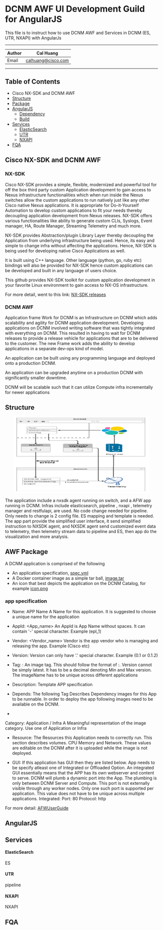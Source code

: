 DCNM AWF UI Development Guild for AngularJS
============================================
This file is to instruct how to use DCNM AWF and Services in DCNM (ES, UTR, NXAPI) with AngularJs
****
|Author|Cal Huang|
|---|---
|Email|calhuang@cisco.com
****
Table of Contents
-------------------

* Cisco NX-SDK and DCNM AWF
* [Structure](#structure)
* [Package](#package)
* [AngularJS](#angularjs)
  * [Dependency](#dependency)
  * [Build](#build)
* [Services](#services)
  * [ElasticSearch](#elasticSearch)
  * [UTR](#utr)
  * [NXAPI](#nxapi)
* [FQA](#fqa)

## Cisco NX-SDK and DCNM AWF

### NX-SDK

Cisco NX-SDK provides a simple, flexible, modernized and powerful tool for off the box third party custom Application development to gain access to Nexus infrastructure functionalities which when run inside the Nexus switches allow the custom applications to run natively just like any other Cisco native Nexus applications. It is appropriate for Do-it-Yourself Automation to develop custom applications to fit your needs thereby decoupling application development from Nexus releases. NX-SDK offers various functionalities like ability to generate custom CLIs, Syslogs, Event manager, HA, Route Manager, Streaming Telemetry and much more.

NX-SDK provides Abstraction/plugin Library Layer thereby decoupling the Application from underlying infrastructure being used. Hence, its easy and simple to change infra without affecting the applications. Hence, NX-SDK is being used for developing native Cisco Applications as well.

It is built using C++ language. Other language (python, go, ruby etc) bindings will also be provided for NX-SDK hence custom applications can be developed and built in any language of users choice.

This github provides NX-SDK toolkit for custom application development in your favorite Linux environment to gain access to NX-OS infrastructure.

For more detail, went to this link: <a href="https://github.com/CiscoDevNet/NX-SDK/">NX-SDK releases</a>

### DCNM AWF

Application frame Work for DCNM is an Infrastructure on DCNM which adds scalability and agility for DCNM application development. Developing applications on DCNM involved writing software that was tightly integrated with everything on DCNM. This resulted in having to wait for DCNM releases to provide a release vehicle for applications that are to be delivered to the customer. The new Frame work adds the ability to develop applications in a separate dev-ops kind of model.

An application can be built using any programming language and deployed onto a production DCNM.

An application can be upgraded anytime on a production DCNM with significantly smaller downtime.

DCNM will be scalable such that it can utilize Compute infra incrementally for newer applications


## Structure
<p align="center">
  <img title="NXSDK + AFW Architecture " src="docs/Archtexture.png" width="450" height="250"/>
</p>
The application include a nxsdk agent running on switch, and a AFW app running in DCNM. Infras include elasticsearch, pipeline , nxapi , telemetry manager and restfulapi, are used.
No code change needed for pipeline. Only needs to change is 2 config file.
ES mapping and template is needed.
The app part provide the simplified user interface, it send simplified instruction to NXSDK agent, and NXSDK agent send customized event data to telemetry, then telemetry stream data to pipeline and ES, then app do the visualization and more analysis.

## AWF Package

A DCNM application is comprised of the following
- An application specification, <a href="packDir/spec.yml">spec.yml</a>
- A Docker container image as a simple tar ball, <a href="packDir/image.tar">image.tar</a>
- An icon that best depicts the application on the DCNM Catalog, for example <a href="packDir/icon.png">icon.png</a>

### app specification

- Name: APP Name
A Name for this application. It is suggested to choose a unique name for the application
- AppId: <App_name>
An AppId is App Name without spaces. It can contain '-' special character. Example (epl_1)
- Vendor: <Vendor_name>
Vendor is the app vendor who is managing and releasing the app. Example (Cisco etc)
- Version: <version>
Version can only have ‘.’ special character. Example (0.1 or 0.1.2)
- Tag: <imageName>:<version>
An image tag. This should follow the format of <imageName>:<Version>. Version
cannot be simply latest. It has to be a decimal denoting Min and Max version.
The imageName has to be unique across different applications
- Description: Template APP specification

- Depends:
The following Tag Describes Dependency images for this App to be runnable. In order to
deploy the app following images need to be available on the DCNM.
-
Category: Application / Infra
A Meaningful representation of the image category. Use one of Application or Infra


- Resource:
The Resources this Application needs to correctly run. This section describes volumes.
CPU Memory and Network. These values are editable on the DCNM after it is uploaded
while the image is not deployed.


- GUI:
If this application has GUI then they are listed below.
App needs to be specify atleast one of Integrated or Offloaded Option.
An integrated GUI essentially means that the APP has its own webserver and content
to serve. DCNM will plumb a dynamic port into the App. The plumbing is only
between DCNM Server and Compute. This port is not externally visible through
any worker nodes. Only one such port is supported per application. This value does
not have to be unique across multiple applications.
  Integrated:
  Port: 80
  Protocol: http


For more detail: <a href="docs/AFWUserGuide.docx">AFWUserGuide</a>






## AngularJS

## Services

#### ElasticSearch
ES
#### UTR
pipeline
#### NXAPI
NXAPI

## FQA
